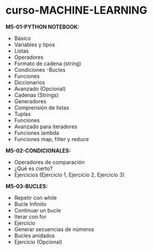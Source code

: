 # curso-MACHINE-LEARNING

**M5-01-PYTHON NOTEBOOK:**

- Básico
 - Variables y tipos
 - Listas
 - Operadores
 - Formato de cadena (string)
  - Condiciones
   -Bucles
- Funciones
- Diccionarios
- Avanzado (Opcional)
- Cadenas (Strings)
- Generadores
 - Comprensión de listas
- Tuplas
- Funciones
- Avanzado para iteradores
- Funciones lambda
- Funciones map, filter y reduce


**M5-02-CONDICIONALES:**

- Operadores de comparación
- ¿Qué es cierto?
- Ejercicios (Ejercicio 1, Ejercicio 2, Ejercicio 3)

**M5-03-BUCLES:** 

- Repetir con while
 - Bucle Infinito
 - Continuar un bucle
- Iterar con for
 - Ejercicio
- Generar secuencias de números
 - Bucles anidados
 - Ejercicio (Opcional)


